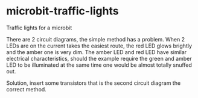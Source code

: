# microbit-traffic-lights
Traffic lights for a microbit

There are 2 circuit diagrams, the simple method has a problem.  When 2 LEDs are on the current takes the easiest route, the red LED glows brightly and the amber one is very dim.  The amber LED and red LED have similar electrical characteristics, should the example require the green and amber LED to be illuminated at the same time one would be almost totally snuffed out.

Solution, insert some transistors that is the second circuit diagram the correct method.
